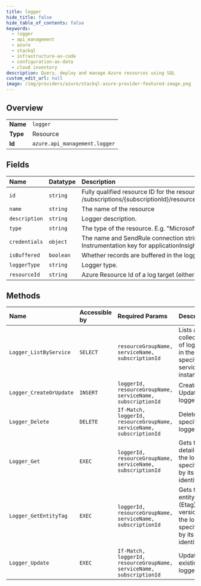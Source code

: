 ```yaml
---
title: logger
hide_title: false
hide_table_of_contents: false
keywords:
  - logger
  - api_management
  - azure    
  - stackql
  - infrastructure-as-code
  - configuration-as-data
  - cloud inventory
description: Query, deploy and manage Azure resources using SQL
custom_edit_url: null
image: /img/providers/azure/stackql-azure-provider-featured-image.png
---
```

  
    

## Overview
<table><tbody>
<tr><td><b>Name</b></td><td><code>logger</code></td></tr>
<tr><td><b>Type</b></td><td>Resource</td></tr>
<tr><td><b>Id</b></td><td><code>azure.api_management.logger</code></td></tr>
</tbody></table>

## Fields
| Name | Datatype | Description |
|:-----|:---------|:------------|
| `id` | `string` | Fully qualified resource ID for the resource. Ex - /subscriptions/{subscriptionId}/resourceGroups/{resourceGroupName}/providers/{resourceProviderNamespace}/{resourceType}/{resourceName} |
| `name` | `string` | The name of the resource |
| `description` | `string` | Logger description. |
| `type` | `string` | The type of the resource. E.g. "Microsoft.Compute/virtualMachines" or "Microsoft.Storage/storageAccounts" |
| `credentials` | `object` | The name and SendRule connection string of the event hub for azureEventHub logger.<br />Instrumentation key for applicationInsights logger. |
| `isBuffered` | `boolean` | Whether records are buffered in the logger before publishing. Default is assumed to be true. |
| `loggerType` | `string` | Logger type. |
| `resourceId` | `string` | Azure Resource Id of a log target (either Azure Event Hub resource or Azure Application Insights resource). |
## Methods
| Name | Accessible by | Required Params | Description |
|:-----|:--------------|:----------------|:------------|
| `Logger_ListByService` | `SELECT` | `resourceGroupName, serviceName, subscriptionId` | Lists a collection of loggers in the specified service instance. |
| `Logger_CreateOrUpdate` | `INSERT` | `loggerId, resourceGroupName, serviceName, subscriptionId` | Creates or Updates a logger. |
| `Logger_Delete` | `DELETE` | `If-Match, loggerId, resourceGroupName, serviceName, subscriptionId` | Deletes the specified logger. |
| `Logger_Get` | `EXEC` | `loggerId, resourceGroupName, serviceName, subscriptionId` | Gets the details of the logger specified by its identifier. |
| `Logger_GetEntityTag` | `EXEC` | `loggerId, resourceGroupName, serviceName, subscriptionId` | Gets the entity state (Etag) version of the logger specified by its identifier. |
| `Logger_Update` | `EXEC` | `If-Match, loggerId, resourceGroupName, serviceName, subscriptionId` | Updates an existing logger. |
